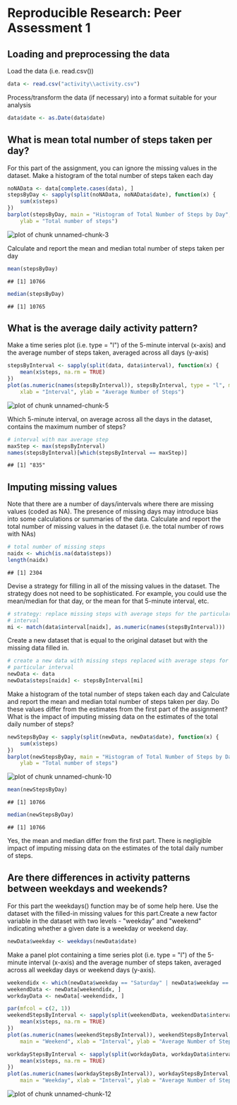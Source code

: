 # Reproducible Research: Peer Assessment 1


## Loading and preprocessing the data
Load the data (i.e. read.csv())

```r
data <- read.csv("activity\\activity.csv")
```

Process/transform the data (if necessary) into a format suitable for your analysis

```r
data$date <- as.Date(data$date)
```


## What is mean total number of steps taken per day?
For this part of the assignment, you can ignore the missing values in the dataset.
Make a histogram of the total number of steps taken each day

```r
noNAData <- data[complete.cases(data), ]
stepsByDay <- sapply(split(noNAData, noNAData$date), function(x) {
    sum(x$steps)
})
barplot(stepsByDay, main = "Histogram of Total Number of Steps by Day", xlab = "Date", 
    ylab = "Total number of steps")
```

![plot of chunk unnamed-chunk-3](figure/unnamed-chunk-3.png) 

Calculate and report the mean and median total number of steps taken per day

```r
mean(stepsByDay)
```

```
## [1] 10766
```

```r
median(stepsByDay)
```

```
## [1] 10765
```


## What is the average daily activity pattern?
Make a time series plot (i.e. type = "l") of the 5-minute interval (x-axis) and the average number of steps taken, averaged across all days (y-axis)

```r
stepsByInterval <- sapply(split(data, data$interval), function(x) {
    mean(x$steps, na.rm = TRUE)
})
plot(as.numeric(names(stepsByInterval)), stepsByInterval, type = "l", main = "Average Number of Steps by Interval", 
    xlab = "Interval", ylab = "Average Number of Steps")
```

![plot of chunk unnamed-chunk-5](figure/unnamed-chunk-5.png) 

Which 5-minute interval, on average across all the days in the dataset, contains the maximum number of steps?

```r
# interval with max average step
maxStep <- max(stepsByInterval)
names(stepsByInterval)[which(stepsByInterval == maxStep)]
```

```
## [1] "835"
```


## Imputing missing values
Note that there are a number of days/intervals where there are missing values (coded as NA). The presence of missing days may introduce bias into some calculations or summaries of the data.
Calculate and report the total number of missing values in the dataset (i.e. the total number of rows with NAs)

```r
# total number of missing steps
naidx <- which(is.na(data$steps))
length(naidx)
```

```
## [1] 2304
```

Devise a strategy for filling in all of the missing values in the dataset. The strategy does not need to be sophisticated. For example, you could use the mean/median for that day, or the mean for that 5-minute interval, etc.

```r
# strategy: replace missing steps with average steps for the particular
# interval
mi <- match(data$interval[naidx], as.numeric(names(stepsByInterval)))
```

Create a new dataset that is equal to the original dataset but with the missing data filled in.

```r
# create a new data with missing steps replaced with average steps for the
# particular interval
newData <- data
newData$steps[naidx] <- stepsByInterval[mi]
```

Make a histogram of the total number of steps taken each day and Calculate and report the mean and median total number of steps taken per day. Do these values differ from the estimates from the first part of the assignment? What is the impact of imputing missing data on the estimates of the total daily number of steps?

```r
newStepsByDay <- sapply(split(newData, newData$date), function(x) {
    sum(x$steps)
})
barplot(newStepsByDay, main = "Histogram of Total Number of Steps by Day", xlab = "Date", 
    ylab = "Total number of steps")
```

![plot of chunk unnamed-chunk-10](figure/unnamed-chunk-10.png) 

```r
mean(newStepsByDay)
```

```
## [1] 10766
```

```r
median(newStepsByDay)
```

```
## [1] 10766
```

Yes, the mean and median differ from the first part. There is negligible impact of imputing missing data on the estimates of the total daily number of steps.

## Are there differences in activity patterns between weekdays and weekends?
For this part the weekdays() function may be of some help here. Use the dataset with the filled-in missing values for this part.Create a new factor variable in the dataset with two levels - "weekday" and "weekend" indicating whether a given date is a weekday or weekend day.

```r
newData$weekday <- weekdays(newData$date)
```


Make a panel plot containing a time series plot (i.e. type = "l") of the 5-minute interval (x-axis) and the average number of steps taken, averaged across all weekday days or weekend days (y-axis).

```r
weekendidx <- which(newData$weekday == "Saturday" | newData$weekday == "Sunday")
weekendData <- newData[weekendidx, ]
workdayData <- newData[-weekendidx, ]

par(mfcol = c(2, 1))
weekendStepsByInterval <- sapply(split(weekendData, weekendData$interval), function(x) {
    mean(x$steps, na.rm = TRUE)
})
plot(as.numeric(names(weekendStepsByInterval)), weekendStepsByInterval, type = "l", 
    main = "Weekend", xlab = "Interval", ylab = "Average Number of Steps")

workdayStepsByInterval <- sapply(split(workdayData, workdayData$interval), function(x) {
    mean(x$steps, na.rm = TRUE)
})
plot(as.numeric(names(workdayStepsByInterval)), workdayStepsByInterval, type = "l", 
    main = "Weekday", xlab = "Interval", ylab = "Average Number of Steps")
```

![plot of chunk unnamed-chunk-12](figure/unnamed-chunk-12.png) 

